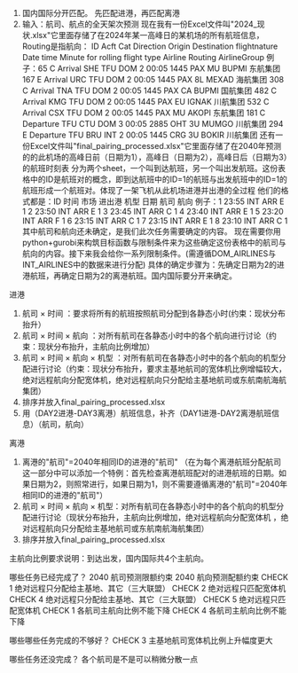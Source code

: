 1. 国内国际分开匹配。 先匹配进港，再匹配离港
2. 输入：航司、航点的全天架次预测
   现在我有一份Excel文件叫"2024_现状.xlsx"它里面存储了在2024年某一高峰日的某机场的所有航班信息，Routing是指航向：
   ID Acft Cat Direction Origin Destination flightnature Date time Minute for rolling flight type Airline Routing
   AirlineGroup
   例子：65 C Arrival SHE TFU DOM 2 00:05 1445 PAX MU BUPMI 东航集团
   167 E Arrival URC TFU DOM 2 00:05 1445 PAX 8L MEXAD 海航集团
   308 C Arrival TNA TFU DOM 2 00:05 1445 PAX CA BUPMI 国航集团
   482 C Arrival KMG TFU DOM 2 00:05 1445 PAX EU IGNAK 川航集团
   532 C Arrival CSX TFU DOM 2 00:05 1445 PAX MU AKOPI 东航集团
   181 C Departure TFU CTU DOM 3 00:05 2885 OHT 3U MUMGO 川航集团
   294 E Departure TFU BRU INT 2 00:05 1445 CRG 3U BOKIR 川航集团
   还有一份Excel文件叫"final_pairing_processed.xlsx"它里面存储了在2040年预测的的此机场的高峰日前（日期为1），高峰日（日期为2），高峰日后（日期为3）的航班时刻表
   分为两个sheet，一个叫到达航班，另一个叫出发航班。这份表格中的ID是航班对的概念，即到达航班中的ID=1的航班与出发航班中的ID=1的航班形成一个航班对。体现了一架飞机从此机场进港并出港的全过程
   他们的格式都是：ID 时间 市场 进出港 机型 日期 航司 航向
   例子：1 23:55 INT ARR E 1
   2 23:50 INT ARR E 1
   3 23:45 INT ARR C 1
   4 23:40 INT ARR E 1
   5 23:20 INT ARR F 1
   6 23:15 INT ARR C 1
   7 23:15 INT ARR E 1
   8 23:10 INT ARR C 1
   其中航司和航向还未确定，是我们此次任务需要确定的内容。
   现在需要你用python+gurobi来构筑目标函数与限制条件来为这些确定这份表格中的航司与航向的内容。接下来我会给你一系列限制条件。(需遵循DOM_AIRLINES与INT_AIRLINES中的数据来进行分配)
   具体的确定步骤为：先确定日期为2的进港航班，再确定日期为2的离港航班。国内国际要分开来确定。

进港

1. 航司 × 时间 ：要求将所有的航班按照航司分配到各静态小时(约束：现状分布抬升）
2. 航司 × 时间 × 航向 ：对所有航司在各静态小时中的各个航向进行讨论（约束：现状分布抬升，主航向比例增加）
3. 航司 × 时间 × 航向 × 机型 ：对所有航司在各静态小时中的各个航向的机型分配进行讨论（约束：现状分布抬升，要求主基地航司的宽体机比例增幅较大，绝对远程航向分配宽体机，绝对远程航向只分配给主基地航司或东航南航海航集团）
4. 排序并放入final_pairing_processed.xlsx
5. 用（DAY2进港-DAY3离港）航班信息，补齐（DAY1进港-DAY2离港航班信息）（航司，航向）

离港

1. 离港的"航司"=2040年相同ID的进港的"航司"
  （在为每个离港航班分配航司这一部分中可以添加一个特例：首先检查离港航班配对的进港航班的日期。如果日期为2，则照常进行，如果日期为1，则不需要遵循离港的"航司"=2040年相同ID的进港的"航司"）
2. 航司 × 时间 × 航向 × 机型：对所有航司在各静态小时中的各个航向的机型分配进行讨论（现状分布抬升，主航向比例增加，绝对远程航向分配宽体机
   ，绝对远程航向只分配给主基地航司或东航南航海航集团）
3. 排序并放入final_pairing_processed.xlsx


主航向比例要求说明：到达出发，国内国际共4个主航向。

哪些任务已经完成了？
2040 航司预测限额约束
2040 航向预测配额约束
CHECK 1 绝对远程只分配给主基地、其它（三大联盟）
CHECK 2 绝对远程只匹配宽体机
CHECK 4 绝对远程只分配给主基地、其它（三大联盟）
CHECK 5 绝对远程只匹配宽体机
CHECK 1 各航司主航向比例不能下降
CHECK 4 各航司主航向比例不能下降

哪些哪些任务完成的不够好？
CHECK 3 主基地航司宽体机比例上升幅度更大

哪些任务还没完成？
各个航司是不是可以稍微分散一点
